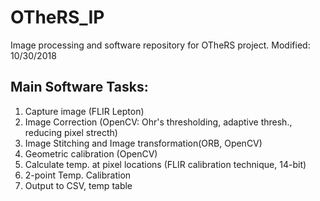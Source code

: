 # OTheRS_IP
Image processing and software repository for OTheRS project.
Modified: 10/30/2018

## Main Software Tasks:
1. Capture image (FLIR Lepton)
2. Image Correction (OpenCV: Ohr's thresholding, adaptive thresh., reducing pixel strecth)
3. Image Stitching and Image transformation(ORB, OpenCV)
4. Geometric calibration (OpenCV)
5. Calculate temp. at pixel locations (FLIR calibration technique, 14-bit)
6. 2-point Temp. Calibration
7. Output to CSV, temp table


